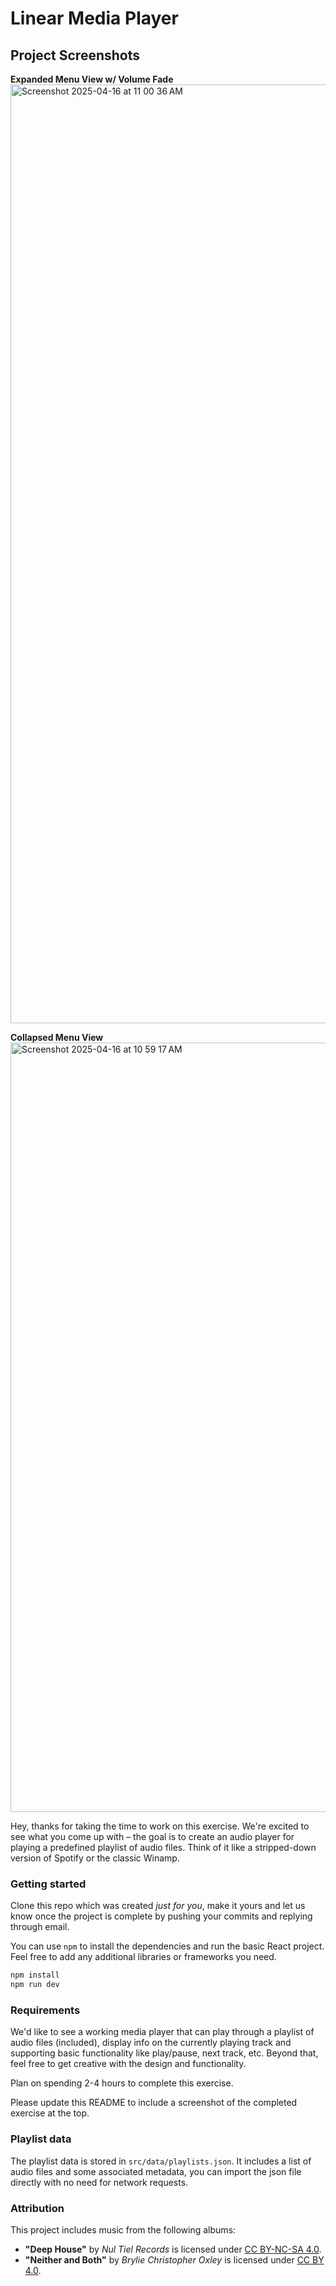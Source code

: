 
# Linear Media Player

## Project Screenshots 

**Expanded Menu View w/ Volume Fade**
<img width="1502" alt="Screenshot 2025-04-16 at 11 00 36 AM" src="https://github.com/user-attachments/assets/68e4f659-75e6-4fc6-830d-5d7c7c878508" />

**Collapsed Menu View**
<img width="1231" alt="Screenshot 2025-04-16 at 10 59 17 AM" src="https://github.com/user-attachments/assets/5094eac5-882c-4ed2-b26e-6d7b0ff9c1d4" />

Hey, thanks for taking the time to work on this exercise. We're excited to see what you come up with –
the goal is to create an audio player for playing a predefined playlist of audio files. Think of it
like a stripped-down version of Spotify or the classic Winamp.

### Getting started

Clone this repo which was created _just for you_, make it yours and let us know once the project is complete by pushing
your commits and replying through email. 

You can use `npm` to install the dependencies and run the basic React project. Feel free to add any additional libraries 
or frameworks you need.

```bash
npm install
npm run dev
```

### Requirements

We'd like to see a working media player that can play through a playlist of audio files (included), display info on the
currently playing track and supporting basic functionality like play/pause, next track, etc. Beyond that, feel free to get
creative with the design and functionality.

Plan on spending 2-4 hours to complete this exercise.

Please update this README to include a screenshot of the completed exercise at the top.

### Playlist data

The playlist data is stored in `src/data/playlists.json`. It includes a list of audio files and some associated metadata,
you can import the json file directly with no need for network requests.

### Attribution

This project includes music from the following albums:

- **"Deep House"** by _Nul Tiel Records_ is licensed under [CC BY-NC-SA 4.0](https://creativecommons.org/licenses/by-nc-sa/4.0/).
- **"Neither and Both"** by _Brylie Christopher Oxley_ is licensed under [CC BY 4.0](https://creativecommons.org/licenses/by/4.0/).
